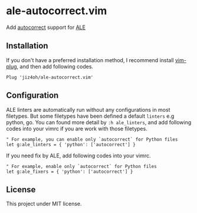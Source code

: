 # ale-autocorrect.vim

Add [autocorrect](https://github.com/huacnlee/autocorrect) support for [ALE](https://github.com/dense-analysis/ale)


## Installation

If you don't have a preferred installation method, I recommend
install [vim-plug](https://github.com/junegunn/vim-plug), and
then add following codes.

```vim
Plug 'jiz4oh/ale-autocorrect.vim'
```

## Configuration

ALE linters are automatically run without any configurations in most filetypes. But some filetypes have been defined a default `linters` e.g python, go.
You can found more detail by `:h ale_linters`, and add following codes into your vimrc if you are work with those filetypes.

```vim
" For example, you can enable only `autocorrect` for Python files
let g:ale_linters = { 'python': ['autocorrect'] }
```

If you need fix by ALE, add following codes into your vimrc.

```vim
" For example, enable only `autocorrect` for Python files
let g:ale_fixers = { 'python': ['autocorrect'] }
```

## License

This project under MIT license.
